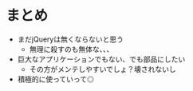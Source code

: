 # まとめ

+ まだjQueryは無くならないと思う
  + 無理に殺すのも無体な、、、
+ 巨大なアプリケーションでもない、でも部品にしたい
  + その方がメンテしやすいでしょ？壊されないし
+ 積極的に使っていって◎

